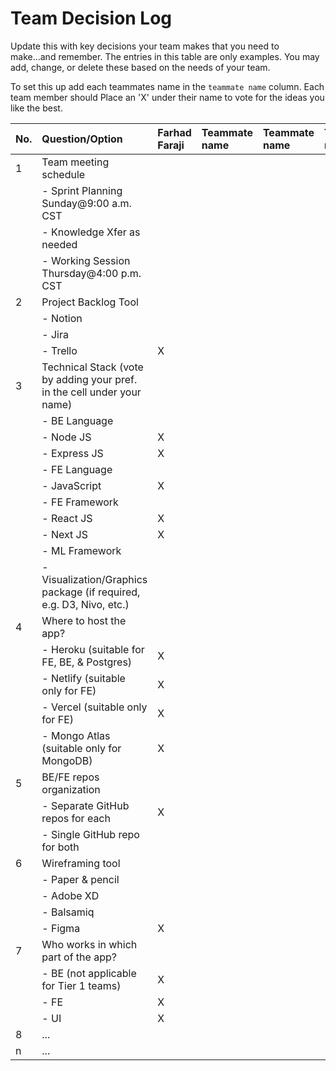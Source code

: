 # Team Decision Log

Update this with key decisions your team makes that you need to make...and 
remember. The entries in this table are only examples. You may add, change, or
delete these based on the needs of your team.

To set this up add each teammates name in the `teammate name` column. Each 
team member should Place an 'X' under their name to vote for the ideas 
you like the best.

| No. | Question/Option | Farhad Faraji | Teammate name | Teammate name | Teammate name | Teammate name | Teammate name |
| :--- | :--- | :--- | :--- | :--- | :--- | :--- | :--- |
| 1 | Team meeting schedule | | | | | | |
|   |	- Sprint Planning Sunday@9:00 a.m. CST | | | | | | |
|   |	- Knowledge Xfer as needed | | | | | | |
|   |	- Working Session Thursday@4:00 p.m. CST | | | | | | |
| 2	| Project Backlog Tool | | | | | | |
|   |	- Notion | | | | | | |
|   |	- Jira | | | | | | |
|   |	- Trello |X | | | | | |
| 3	| Technical Stack (vote by adding your pref. in the cell under your name) | | | | | | |
|   |	- BE Language | | | | | | |
|   |	- Node JS |X | | | | | |
|   |	- Express JS |X | | | | | |
|   |	- FE Language | | | | | | |
|   |	- JavaScript |X | | | | | |
|   |	- FE Framework | | | | | | |
|   |	- React JS |X | | | | | |
|   |	- Next JS |X | | | | | |
|   |	- ML Framework | | | | | | |
|   |	- Visualization/Graphics package (if required, e.g. D3, Nivo, etc.) | | | | | | |
| 4	| Where to host the app? | | | | | | |
|   |	- Heroku (suitable for FE, BE, & Postgres) |X | | | | | |
|   |	- Netlify (suitable only for FE) |X | | | | | |
|   |	- Vercel (suitable only for FE) | X| | | | | |
|   |	- Mongo Atlas (suitable only for MongoDB) | X| | | | | |
| 5	| BE/FE repos organization | | | | | | |
|   |	- Separate GitHub repos for each | X| | | | | |
|   |	- Single GitHub repo for both | | | | | | |
| 6	| Wireframing tool | | | | | | |
|   |	- Paper & pencil | | | | | | |
|   |	- Adobe XD | | | | | | |
|   |	- Balsamiq | | | | | | |
|   |	- Figma | X| | | | | |
| 7	| Who works in which part of the app? | | | | | | |
|   | - BE (not applicable for Tier 1 teams) |X | | | | | |
|   |	- FE |X | | | | | |
|   |	- UI |X | | | | | |
| 8	| ... | | | | | | |
| n | ... | | | | | | |
